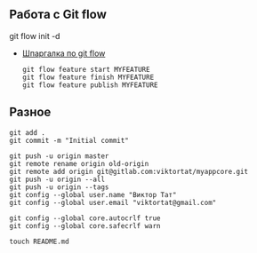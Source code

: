 ## Работа с Git flow

git flow init -d

- [Шпаргалка по git flow](https://danielkummer.github.io/git-flow-cheatsheet/index.ru_RU.html)

      git flow feature start MYFEATURE
      git flow feature finish MYFEATURE
      git flow feature publish MYFEATURE

## Разное

```
git add .
git commit -m "Initial commit"

git push -u origin master
git remote rename origin old-origin
git remote add origin git@gitlab.com:viktortat/myappcore.git
git push -u origin --all
git push -u origin --tags
git config --global user.name "Виктор Тат"
git config --global user.email "viktortat@gmail.com"

git config --global core.autocrlf true
git config --global core.safecrlf warn

touch README.md
```
